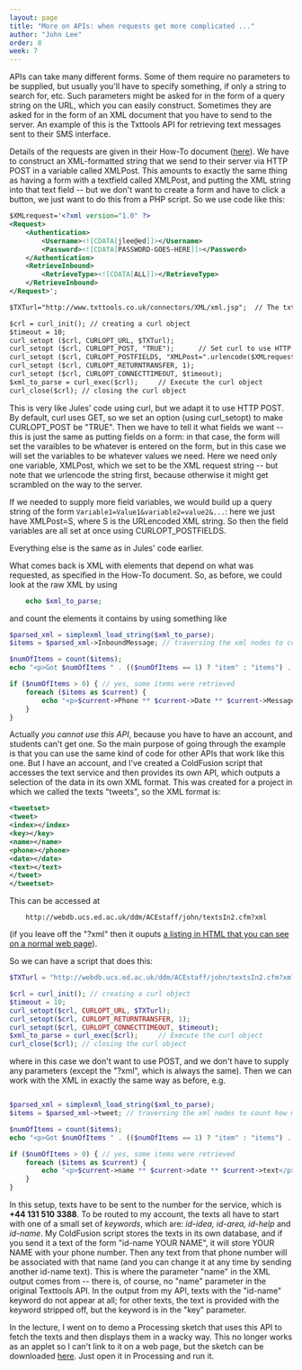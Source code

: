 ```yaml
---
layout: page
title: "More on APIs: when requests get more complicated ..."
author: "John Lee"
order: 8
week: 7
---
```


APIs can take many different forms. Some of them require no parameters to be supplied, but usually you'll have to specify something, if only a string to search for, etc. Such parameters might be asked for in the form of a query string on the URL, which you can easily construct. Sometimes they are asked for in the form of an XML document that you have to send to the server. An example of this is the Txttools API for retrieving text messages sent to their SMS interface.

Details of the requests are given in their How-To document ([here](XML_Messaging_Connector_for_txttools_2.2.pdf)). We have to construct an XML-formatted string that we send to their server via HTTP POST in a variable called XMLPost. This amounts to exactly the same thing as having a form with a textfield called XMLPost, and putting the XML string into that text field -- but we don't want to create a form and have to click a button, we just want to do this from a PHP script. So we use code like this:

```xml
$XMLrequest='<?xml version="1.0" ?>
<Request>
    <Authentication>
        <Username><![CDATA[jlee@ed]]></Username>
        <Password><![CDATA[PASSWORD-GOES-HERE]]></Password>
    </Authentication>
    <RetrieveInbound>
        <RetrieveType><![CDATA[ALL]]></RetrieveType>
    </RetrieveInbound>
</Request>';

$TXTurl="http://www.txttools.co.uk/connectors/XML/xml.jsp";  // The txttools API URL

$crl = curl_init(); // creating a curl object
$timeout = 10;
curl_setopt ($crl, CURLOPT_URL, $TXTurl);
curl_setopt ($crl, CURLOPT_POST, "TRUE");      // Set curl to use HTTP POST, because by default it uses GET
curl_setopt ($crl, CURLOPT_POSTFIELDS, "XMLPost=".urlencode($XMLrequest)); // Set "form field" XMLPost: NB the XML request is URLencoded!
curl_setopt ($crl, CURLOPT_RETURNTRANSFER, 1);
curl_setopt ($crl, CURLOPT_CONNECTTIMEOUT, $timeout);
$xml_to_parse = curl_exec($crl);     // Execute the curl object
curl_close($crl); // closing the curl object
```

This is very like Jules' code using curl, but we adapt it to use HTTP POST. By default, curl uses GET, so we set an option (using curl_setopt) to make CURLOPT_POST be "TRUE". Then we have to tell it what fields we want -- this is just the same as putting fields on a form: in that case, the form will set the varaibles to be whatever is entered on the form, but in this case we will set the variables to be whatever values we need. Here we need only one variable, XMLPost, which we set to be the XML request string -- but note that we urlencode the string first, because otherwise it might get scrambled on the way to the server.

If we needed to supply more field variables, we would build up a query string of the form `Variable1=Value1&variable2=value2&...`: here we just have XMLPost=S, where S is the URLencoded XML string. So then the field variables are all set at once using CURLOPT_POSTFIELDS.

Everything else is the same as in Jules' code earlier.

What comes back is XML with elements that depend on what was requested, as specified in the How-To document. So, as before, we could look at the raw XML by using

```php
    echo $xml_to_parse;
```

and count the elements it contains by using something like

```php
$parsed_xml = simplexml_load_string($xml_to_parse);
$items = $parsed_xml->InboundMessage; // traversing the xml nodes to count how many photos were retrieved

$numOfItems = count($items);
echo "<p>Got $numOfItems " . (($numOfItems == 1) ? "item" : "items") . "</p>n";  // Conditional prints "item" if numOfItems==1, else "items" Then we can access the elements by using code such as

if ($numOfItems > 0) { // yes, some items were retrieved
    foreach ($items as $current) {
        echo "<p>$current->Phone ** $current->Date ** $current->MessageText</p>n";
    }
}
```

Actually _you cannot use this API_, because you have to have an account, and students can't get one. So the main purpose of going through the example is that you can use the same kind of code for other APIs that work like this one. But I have an account, and I've created a ColdFusion script that accesses the text service and then provides its own API, which outputs a selection of the data in its own XML format. This was created for a project in which we called the texts "tweets", so the XML format is:

```xml
<tweetset>
<tweet>
<index></index>
<key></key>
<name></name>
<phone></phone>
<date></date>
<text></text>
</tweet>
</tweetset>
```

This can be accessed at

        http://webdb.ucs.ed.ac.uk/ddm/ACEstaff/john/textsIn2.cfm?xml

(if you leave off the "?xml" then it ouputs [a listing in HTML that you can see on a normal web page](http://webdb.ucs.ed.ac.uk/ddm/ACEstaff/john/textsIn2.cfm)).

So we can have a script that does this:

```php
$TXTurl = "http://webdb.ucs.ed.ac.uk/ddm/ACEstaff/john/textsIn2.cfm?xml";  // My texts API URL

$crl = curl_init(); // creating a curl object
$timeout = 10;
curl_setopt($crl, CURLOPT_URL, $TXTurl);
curl_setopt($crl, CURLOPT_RETURNTRANSFER, 1);
curl_setopt($crl, CURLOPT_CONNECTTIMEOUT, $timeout);
$xml_to_parse = curl_exec($crl);     // Execute the curl object
curl_close($crl); // closing the curl object
```

where in this case we don't want to use POST, and we don't have to supply any parameters (except the "?xml", which is always the same). Then we can work with the XML in exactly the same way as before, e.g.

```php

$parsed_xml = simplexml_load_string($xml_to_parse);
$items = $parsed_xml->tweet; // traversing the xml nodes to count how many "tweets" (texts) were retrieved

$numOfItems = count($items);
echo "<p>Got $numOfItems " . (($numOfItems == 1) ? "item" : "items") . "</p>n";  // Conditional prints "item" if numOfItems==1, else "items"

if ($numOfItems > 0) { // yes, some items were retrieved
    foreach ($items as $current) {
        echo "<p>$current->name ** $current->date ** $current->text</p>n";
    }
}
```

In this setup, texts have to be sent to the number for the service, which is **+44 131 510 3388**. To be routed to my account, the texts all have to start with one of a small set of _keywords_, which are: _id-idea, id-area, id-help_ and _id-name_. My ColdFusion script stores the texts in its own database, and if you send it a text of the form "id-name YOUR NAME", it will store YOUR NAME with your phone number. Then any text from that phone number will be associated with that name (and you can change it at any time by sending another id-name text). This is where the parameter "name" in the XML output comes from -- there is, of course, no "name" parameter in the original Texttools API. In the output from my API, texts with the "id-name" keyword do not appear at all; for other texts, the text is provided with the keyword stripped off, but the keyword is in the "key" parameter.

In the lecture, I went on to demo a Processing sketch that uses this API to fetch the texts and then displays them in a wacky way. This no longer works as an applet so I can't link to it on a web page, but the sketch can be downloaded [here](TweetExtractor4.pde). Just open it in Processing and run it.
